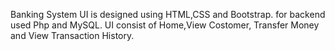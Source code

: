 Banking System UI is designed using HTML,CSS and Bootstrap.
for backend used Php and MySQL.
UI consist of Home,View Costomer, Transfer Money and View Transaction History.
